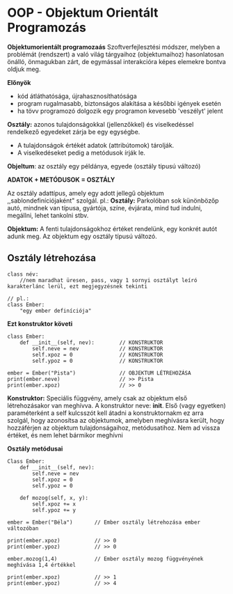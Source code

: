 # OOP - Objektum Orientált Programozás

**Objektumorientált programozaás**
Szoftverfejlesztési módszer, melyben a problémát (rendszert) a való világ tárgyaihoz (objektumaihoz) hasonlatosan önálló, önmagukban zárt, de egymással interakcióra képes elemekre bontva oldjuk meg. 

**Előnyök**
- kód átláthatósága, újrahasznosíthatósága
- program rugalmasabb, biztonságos alakítása a későbbi igények esetén
- ha tövv programozó dolgozik egy programon kevesebb 'veszélyt' jelent

**Osztály:** azonos tulajdonságokkal (jellenzőkkel) és viselkedéssel rendelkező egyedeket zárja be egy egységbe.
- A tulajdonságok értékét adatok (attribútomok) tárolják.
- A viselkedéseket pedig a metódusok írják le.

**Objeltum**: az osztály egy példánya, egyede (osztály tipusú változó)

**ADATOK + METÓDUSOK = OSZTÁLY**

Az osztály adattípus, amely egy adott jellegű objektum ,,sablondefiníciójaként" szolgál.
pl.:
**Osztály:**
Parkolóban sok künönbözőp autó, mindnek van típusa, gyártója, színe, évjárata, mind tud indulni, megállni, lehet tankolni stbv.

**Objektum:**
A fenti tulajdonságokhoz értéket rendelünk, egy konkrét autót adunk meg.
Az objektum egy osztály típusú változó.

## Osztály létrehozása

    class név:
        //nem maradhat üresen, pass, vagy 1 sornyi osztályt leíró karakterlánc lerül, ezt megjegyzésnek tekinti

    // pl.:
    class Ember:
        "egy ember definíciója"

**Ezt konstruktor követi**

    class Ember:
        def __init__(self, nev):        // KONSTRUKTOR
            self.neve = nev             // KONSTRUKTOR   
            self.xpoz = 0               // KONSTRUKTOR
            self.ypoz = 0               // KONSTRUKTOR

    ember = Ember("Pista")              // OBJEKTUM LÉTREHOZÁSA
    print(ember.neve)                   // >> Pista
    print(ember.xpoz)                   // >> 0

**Konstruktor:**
Speciális függvény, amely csak az objektum első létrehozásakor van meghívva. A konstruktor neve: __init__.
Első (vagy egyetken) paraméterként a self kulcsszót kell átadni a konstruktornakm ez arra szolgál, hogy azonosítsa az objektumok, amelyben meghívásra került, hogy hozzáférjen az objektum tulajdonságaihoz, metódusatihoz.
Nem ad vissza értéket, és nem lehet bármikor meghívni

**Osztály metódusai**

    Class Ember:
        def __init__(self, nev):
            self.neve = nev
            self.xpoz = 0
            self.ypoz = 0

        def mozog(self, x, y):
            self.xpoz += x
            self.ypoz += y

    ember = Ember("Béla")       // Ember osztály létrehozása ember változóban

    print(ember.xpoz)           // >> 0
    print(ember.ypoz)           // >> 0

    ember.mozog(1,4)            // Ember osztály mozog függvényének meghívása 1,4 értékkel

    print(ember.xpoz)           // >> 1
    print(ember.ypoz)           // >> 4


